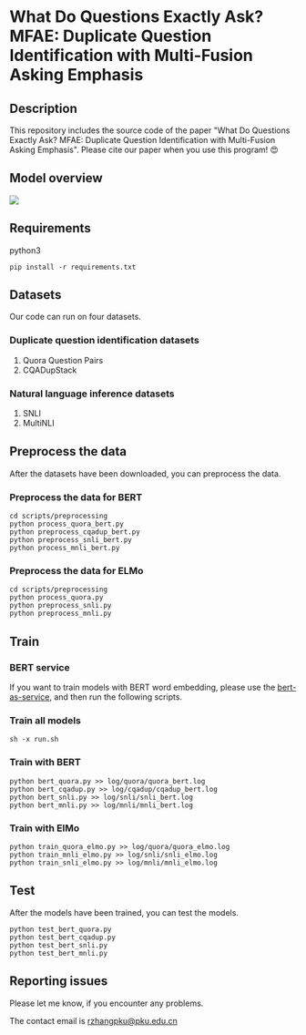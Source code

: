 # What Do Questions Exactly Ask? MFAE: Duplicate Question Identification with Multi-Fusion Asking Emphasis

## Description
This repository includes the source code of the paper "What Do Questions Exactly Ask? MFAE: Duplicate Question Identification with Multi-Fusion Asking Emphasis". Please cite our paper when you use this program! 😍

## Model overview
![](https://i.loli.net/2019/10/16/24uzEvdC8OFkSnX.png)

## Requirements
python3

```
pip install -r requirements.txt
```

## Datasets
Our code can run on four datasets.

### Duplicate question identification datasets
1. Quora Question Pairs
2. CQADupStack

### Natural language inference datasets
1. SNLI
2. MultiNLI

## Preprocess the data
After the datasets have been downloaded, you can preprocess the data.

### Preprocess the data for BERT
```
cd scripts/preprocessing
python process_quora_bert.py
python preprocess_cqadup_bert.py
python preprocess_snli_bert.py
python process_mnli_bert.py
```

### Preprocess the data for ELMo
```
cd scripts/preprocessing
python process_quora.py
python preprocess_snli.py
python preprocess_mnli.py
```

## Train
### BERT service
If you want to train models with BERT word embedding, please use the [bert-as-service](https://github.com/hanxiao/bert-as-service), and then run the following scripts.

### Train all models
```
sh -x run.sh
```

### Train with BERT
```
python bert_quora.py >> log/quora/quora_bert.log
python bert_cqadup.py >> log/cqadup/cqadup_bert.log
python bert_snli.py >> log/snli/snli_bert.log
python bert_mnli.py >> log/mnli/mnli_bert.log
```

### Train with ElMo
```
python train_quora_elmo.py >> log/quora/quora_elmo.log
python train_mnli_elmo.py >> log/snli/snli_elmo.log
python train_snli_elmo.py >> log/mnli/mnli_elmo.log
```

## Test
After the models have been trained, you can test the models.

```
python test_bert_quora.py
python test_bert_cqadup.py
python test_bert_snli.py
python test_bert_mnli.py
```

## Reporting issues
Please let me know, if you encounter any problems.

The contact email is rzhangpku@pku.edu.cn


